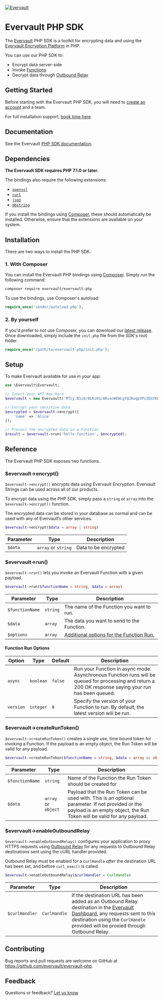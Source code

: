 [![Evervault](https://evervault.com/evervault.svg)](https://evervault.com/)

# Evervault PHP SDK

The [Evervault](https://evervault.com) PHP SDK is a toolkit for encrypting data and using the [Evervault Encryption Platform](https://evervault.com) in PHP.

You can use our PHP SDK to:

- Encrypt data server-side
- Invoke [Functions](https://docs.evervault.com/products/function)
- Decrypt data through [Outbound Relay](https://docs.evervault.com/products/outbound-relay)

## Getting Started

Before starting with the Evervault PHP SDK, you will need to [create an account](https://app.evervault.com/register) and a team.

For full installation support, [book time here](https://calendly.com/evervault/cages-onboarding).

## Documentation

See the Evervault [PHP SDK documentation](https://docs.evervault.com/php).

## Dependencies

**The Evervault SDK requires PHP 7.1.0 or later.**

The bindings also require the following extensions:

- [`openssl`](https://www.php.net/manual/en/book.openssl.php)
- [`curl`](https://secure.php.net/manual/en/book.curl.php)
- [`json`](https://secure.php.net/manual/en/book.json.php)
- [`mbstring`](https://secure.php.net/manual/en/book.mbstring.php)

If you install the bindings using [Composer](http://getcomposer.org/), these should automatically be installed. Otherwise, ensure that the extensions are available on your system.

## Installation

There are two ways to install the PHP SDK.

### 1. With Composer

You can install the Evervault PHP bindings using [Composer](http://getcomposer.org/). Simply run the following command:

```sh
composer require evervault/evervault-php
```

To use the bindings, use Composer's autoload:

```php
require_once('vendor/autoload.php');
```

### 2. By yourself

If you'd prefer to not use Composer, you can download our [latest release](https://github.com/evervault/evervault-php/releases). Once downloaded, simply include the `init.php` file from the SDK's root folder.

```php
require_once('/path/to/evervault-php/init.php');
```

## Setup

To make Evervault available for use in your app:

```php
use \Evervault\Evervault;

// Insert your API key here
$evervault = new Evervault('MTcy:B1s8/8LRiKG/ARvonWEWLgTQJRoqpVPzZQ47KB8gKlo=');

// Encrypt your sensitive data
$encrypted = $evervault->encrypt([
    'name' => 'Alice'
]);

// Process the encrypted data in a Function
$result = $evervault->run('hello-function', $encrypted);
```

## Reference

The Evervault PHP SDK exposes two functions.

### $evervault->encrypt()

`$evervault->encrypt()` encrypts data using Evervault Encryption. Evervault Strings can be used across all of our products.

To encrypt data using the PHP SDK, simply pass a `string` or `array` into the `$evervault->encrypt()` function. 

The encrypted data can be stored in your database as normal and can be used with any of Evervault’s other services.

```php
$evervault->encrypt($data = array | string)
```

| Parameter | Type | Description |
| --------- | ---- | ----------- |
| `$data` | `array` or `string` | Data to be encrypted |

### $evervault->run()

`$evervault->run()` lets you invoke an Evervault Function with a given payload.

```php
$evervault->run($functionName = string, $data = array)
```

| Parameter | Type | Description |
| --------- | ---- | ----------- |
| `$functionName` | `string` | The name of the Function you want to run. |
| `$data` | `array` | The data you want to send to the Function. |
| `$options` | `array` | [Additional options for the Function Run.](#Function-Run-Options) |

#### Function Run Options

| Option    | Type      | Default | Description                                                                          |
| --------- | --------- | ------- | ------------------------------------------------------------------------------------ |
| `async`   | `boolean` | `false` | Run your Function in async mode. Asynchronous Function runs will be queued for processing and return a 200 OK response saying your run has been queued.          |
| `version` | `integer` | `0`  | Specify the version of your Function to run. By default, the latest version will be run. |

### $evervault->createRunToken()

`$evervault->createRunToken()` creates a single use, time bound token for invoking a Function. If the payload is an empty object, the Run Token will be valid for any payload.

```php
$evervault->createRunToken($functionName = string, $data = array or object)
```

| Parameter | Type   | Description                                          |
| --------- | ------ | ---------------------------------------------------- |
| `$functionName` | `string` | Name of the Function the Run Token should be created for |
| `$data`      | `array` or `object` | Payload that the Run Token can be used with. This is an optional parameter. If not provided or the payload is an empty object, the Run Token will be valid for any payload. |

### $evervault->enableOutboundRelay

`$evervault->enableOutboundRelay()` configures your application to proxy HTTPS requests using [Outbound Relay](/products/outbound-relay) for any requests to Outbound Relay destinations sent using the cURL handler provided.

Outbound Relay must be enabled for a `CurlHandle` _after_ the destination URL has been set, and before `curl_exec()` is called.

```php
$evervault->enableOutboundRelay($curlHandler = CurlHandle)
```

| Parameter | Type   | Description                                          |
| --------- | ------ | ---------------------------------------------------- |
| `$curlHandler` | `CurlHandle` | If the destination URL has been added as an Outbound Relay destination in the [Evervault Dashboard](https://app.evervault.com), any requests sent to this destination using the `CurlHandle` provided will be proxied through Outbound Relay. |


## Contributing

Bug reports and pull requests are welcome on GitHub at https://github.com/evervault/evervault-php.

## Feedback

Questions or feedback? [Let us know](mailto:support@evervault.com).
